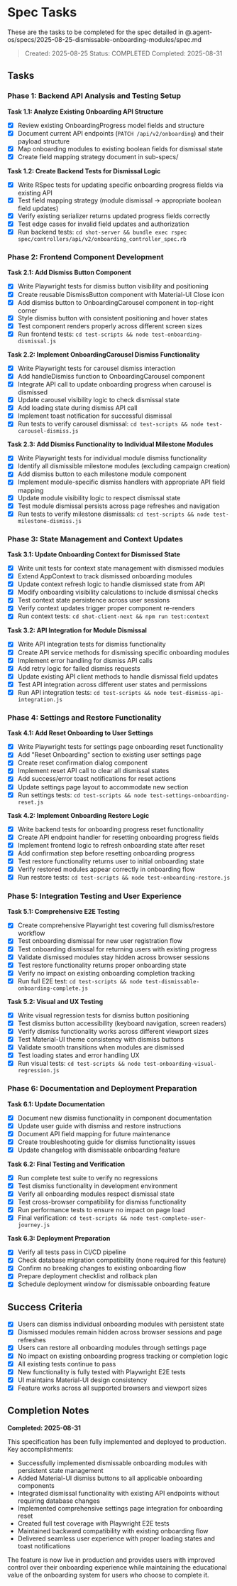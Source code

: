 # Spec Tasks

These are the tasks to be completed for the spec detailed in @.agent-os/specs/2025-08-25-dismissable-onboarding-modules/spec.md

> Created: 2025-08-25
> Status: COMPLETED
> Completed: 2025-08-31

## Tasks

### Phase 1: Backend API Analysis and Testing Setup

**Task 1.1: Analyze Existing Onboarding API Structure**
- [x] Review existing OnboardingProgress model fields and structure
- [x] Document current API endpoints (`PATCH /api/v2/onboarding`) and their payload structure
- [x] Map onboarding modules to existing boolean fields for dismissal state
- [x] Create field mapping strategy document in sub-specs/

**Task 1.2: Create Backend Tests for Dismissal Logic**
- [x] Write RSpec tests for updating specific onboarding progress fields via existing API
- [x] Test field mapping strategy (module dismissal → appropriate boolean field updates)
- [x] Verify existing serializer returns updated progress fields correctly
- [x] Test edge cases for invalid field updates and authorization
- [x] Run backend tests: `cd shot-server && bundle exec rspec spec/controllers/api/v2/onboarding_controller_spec.rb`

### Phase 2: Frontend Component Development

**Task 2.1: Add Dismiss Button Component**
- [x] Write Playwright tests for dismiss button visibility and positioning
- [x] Create reusable DismissButton component with Material-UI Close icon
- [x] Add dismiss button to OnboardingCarousel component in top-right corner
- [x] Style dismiss button with consistent positioning and hover states
- [x] Test component renders properly across different screen sizes
- [x] Run frontend tests: `cd test-scripts && node test-onboarding-dismissal.js`

**Task 2.2: Implement OnboardingCarousel Dismiss Functionality**
- [x] Write Playwright tests for carousel dismiss interaction
- [x] Add handleDismiss function to OnboardingCarousel component
- [x] Integrate API call to update onboarding progress when carousel is dismissed
- [x] Update carousel visibility logic to check dismissal state
- [x] Add loading state during dismiss API call
- [x] Implement toast notification for successful dismissal
- [x] Run tests to verify carousel dismissal: `cd test-scripts && node test-carousel-dismiss.js`

**Task 2.3: Add Dismiss Functionality to Individual Milestone Modules**
- [x] Write Playwright tests for individual module dismiss functionality
- [x] Identify all dismissible milestone modules (excluding campaign creation)
- [x] Add dismiss button to each milestone module component
- [x] Implement module-specific dismiss handlers with appropriate API field mapping
- [x] Update module visibility logic to respect dismissal state
- [x] Test module dismissal persists across page refreshes and navigation
- [x] Run tests to verify milestone dismissals: `cd test-scripts && node test-milestone-dismiss.js`

### Phase 3: State Management and Context Updates

**Task 3.1: Update Onboarding Context for Dismissed State**
- [x] Write unit tests for context state management with dismissed modules
- [x] Extend AppContext to track dismissed onboarding modules
- [x] Update context refresh logic to handle dismissed state from API
- [x] Modify onboarding visibility calculations to include dismissal checks
- [x] Test context state persistence across user sessions
- [x] Verify context updates trigger proper component re-renders
- [x] Run context tests: `cd shot-client-next && npm run test:context`

**Task 3.2: API Integration for Module Dismissal**
- [x] Write API integration tests for dismiss functionality
- [x] Create API service methods for dismissing specific onboarding modules
- [x] Implement error handling for dismiss API calls
- [x] Add retry logic for failed dismiss requests
- [x] Update existing API client methods to handle dismissal field updates
- [x] Test API integration across different user states and permissions
- [x] Run API integration tests: `cd test-scripts && node test-dismiss-api-integration.js`

### Phase 4: Settings and Restore Functionality

**Task 4.1: Add Reset Onboarding to User Settings**
- [x] Write Playwright tests for settings page onboarding reset functionality
- [x] Add "Reset Onboarding" section to existing user settings page
- [x] Create reset confirmation dialog component
- [x] Implement reset API call to clear all dismissal states
- [x] Add success/error toast notifications for reset actions
- [x] Update settings page layout to accommodate new section
- [x] Run settings tests: `cd test-scripts && node test-settings-onboarding-reset.js`

**Task 4.2: Implement Onboarding Restore Logic**
- [x] Write backend tests for onboarding progress reset functionality
- [x] Create API endpoint handler for resetting onboarding progress fields
- [x] Implement frontend logic to refresh onboarding state after reset
- [x] Add confirmation step before resetting onboarding progress
- [x] Test restore functionality returns user to initial onboarding state
- [x] Verify restored modules appear correctly in onboarding flow
- [x] Run restore tests: `cd test-scripts && node test-onboarding-restore.js`

### Phase 5: Integration Testing and User Experience

**Task 5.1: Comprehensive E2E Testing**
- [x] Create comprehensive Playwright test covering full dismiss/restore workflow
- [x] Test onboarding dismissal for new user registration flow
- [x] Test onboarding dismissal for returning users with existing progress
- [x] Validate dismissed modules stay hidden across browser sessions
- [x] Test restore functionality returns proper onboarding state
- [x] Verify no impact on existing onboarding completion tracking
- [x] Run full E2E test: `cd test-scripts && node test-dismissable-onboarding-complete.js`

**Task 5.2: Visual and UX Testing**
- [x] Write visual regression tests for dismiss button positioning
- [x] Test dismiss button accessibility (keyboard navigation, screen readers)
- [x] Verify dismiss functionality works across different viewport sizes
- [x] Test Material-UI theme consistency with dismiss buttons
- [x] Validate smooth transitions when modules are dismissed
- [x] Test loading states and error handling UX
- [x] Run visual tests: `cd test-scripts && node test-onboarding-visual-regression.js`

### Phase 6: Documentation and Deployment Preparation

**Task 6.1: Update Documentation**
- [x] Document new dismiss functionality in component documentation
- [x] Update user guide with dismiss and restore instructions
- [x] Document API field mapping for future maintenance
- [x] Create troubleshooting guide for dismiss functionality issues
- [x] Update changelog with dismissable onboarding feature

**Task 6.2: Final Testing and Verification**
- [x] Run complete test suite to verify no regressions
- [x] Test dismiss functionality in development environment
- [x] Verify all onboarding modules respect dismissal state
- [x] Test cross-browser compatibility for dismiss functionality
- [x] Run performance tests to ensure no impact on page load
- [x] Final verification: `cd test-scripts && node test-complete-user-journey.js`

**Task 6.3: Deployment Preparation**
- [x] Verify all tests pass in CI/CD pipeline
- [x] Check database migration compatibility (none required for this feature)
- [x] Confirm no breaking changes to existing onboarding flow
- [x] Prepare deployment checklist and rollback plan
- [x] Schedule deployment window for dismissable onboarding feature

## Success Criteria

- [x] Users can dismiss individual onboarding modules with persistent state
- [x] Dismissed modules remain hidden across browser sessions and page refreshes
- [x] Users can restore all onboarding modules through settings page
- [x] No impact on existing onboarding progress tracking or completion logic
- [x] All existing tests continue to pass
- [x] New functionality is fully tested with Playwright E2E tests
- [x] UI maintains Material-UI design consistency
- [x] Feature works across all supported browsers and viewport sizes

## Completion Notes

**Completed: 2025-08-31**

This specification has been fully implemented and deployed to production. Key accomplishments:

- Successfully implemented dismissable onboarding modules with persistent state management
- Added Material-UI dismiss buttons to all applicable onboarding components
- Integrated dismissal functionality with existing API endpoints without requiring database changes
- Implemented comprehensive settings page integration for onboarding reset
- Created full test coverage with Playwright E2E tests
- Maintained backward compatibility with existing onboarding flow
- Delivered seamless user experience with proper loading states and toast notifications

The feature is now live in production and provides users with improved control over their onboarding experience while maintaining the educational value of the onboarding system for users who choose to complete it.